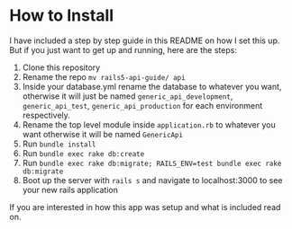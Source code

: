 # How to Install

I have included a step by step guide in this README on how I set this up. But if you just want to get up and running, here are the steps:

1. Clone this repository
2. Rename the repo `mv rails5-api-guide/ api`
3. Inside your database.yml rename the database to whatever you want, otherwise it will just be named `generic_api_development`, `generic_api_test`, `generic_api_production` for each environment respectively.
4. Rename the top level module inside `application.rb` to whatever you want otherwise it will be named `GenericApi`
5. Run `bundle install`
6. Run `bundle exec rake db:create`
7. Run `bundle exec rake db:migrate; RAILS_ENV=test bundle exec rake db:migrate`
8. Boot up the server with `rails s` and navigate to localhost:3000 to see your new rails application

If you are interested in how this app was setup and what is included read on.